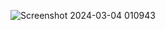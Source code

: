 ![Screenshot 2024-03-04 010943](https://github.com/AdityaPatil100/Power-Bi-projects/assets/86911300/d27bae8a-5195-4ed3-b3bd-f0363b27032f)
